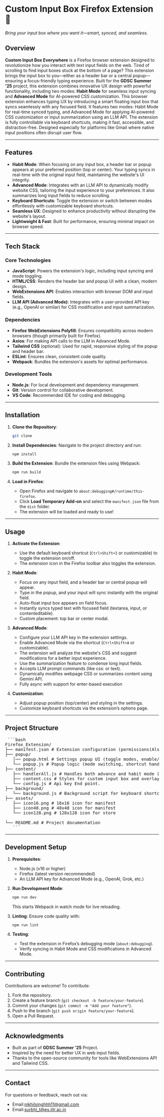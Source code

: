 # Custom Input Box Firefox Extension 🎉
*Bring your input box where you want it—smart, synced, and seamless.*

## Overview
**Custom Input Box Everywhere** is a Firefox browser extension designed to revolutionize how you interact with text input fields on the web. Tired of scrolling to find input boxes stuck at the bottom of a page? This extension brings the input box to you—either as a header bar or a central popup—ensuring a focus-friendly typing experience. Built for the **GDSC Summer '25** project, this extension combines innovative UX design with powerful functionality, including two modes: **Habit Mode** for seamless input syncing and **Advanced Mode** for AI-powered CSS customization.
This browser extension enhances typing UX by introducing a smart floating input box that syncs seamlessly with any focused field. It features two modes: Habit Mode for real-time synced typing, and Advanced Mode for applying AI-powered CSS customization or input summarization using an LLM API. The extension is fully controllable via keyboard shortcuts, making it fast, accessible, and distraction-free. Designed especially for platforms like Gmail where native input positions often disrupt user flow.

---
## Features
- **Habit Mode**: When focusing on any input box, a header bar or popup appears at your preferred position (top or center). Your typing syncs in real-time with the original input field, maintaining the website's UI integrity.
- **Advanced Mode**: Integrates with an LLM API to dynamically modify website CSS, tailoring the input experience to your preferences. It also summarizes long input fields to reduce scrolling.
- **Keyboard Shortcuts**: Toggle the extension or switch between modes effortlessly with customizable keyboard shortcuts.
- **Seamless UX**: Designed to enhance productivity without disrupting the website's layout.
- **Lightweight & Fast**: Built for performance, ensuring minimal impact on browser speed.

---

## Tech Stack

### Core Technologies
- **JavaScript**: Powers the extension's logic, including input syncing and mode toggling.
- **HTML/CSS**: Renders the header bar and popup UI with a clean, modern design.
- **WebExtensions API**: Enables interaction with browser DOM and input fields.
- **LLM API (Advanced Mode)**: Integrates with a user-provided API key (e.g., OpenAI or similar) for CSS modification and input summarization.

### Dependencies
- **Firefox WebExtensions Polyfill**: Ensures compatibility across modern browsers (though primarily built for Firefox).
- **Axios**: For making API calls to the LLM in Advanced Mode.
- **Tailwind CSS** (optional): Used for rapid, responsive styling of the popup and header bar.
- **ESLint**: Ensures clean, consistent code quality.
- **Webpack**: Bundles the extension's assets for optimal performance.

### Development Tools
- **Node.js**: For local development and dependency management.
- **Git**: Version control for collaborative development.
- **VS Code**: Recommended IDE for coding and debugging.

---

## Installation

1. **Clone the Repository**:
   ```bash
   git clone 
   ```

2. **Install Dependencies**:
   Navigate to the project directory and run:
   ```bash
   npm install
   ```

3. **Build the Extension**:
   Bundle the extension files using Webpack:
   ```bash
   npm run build
   ```

4. **Load in Firefox**:
   - Open Firefox and navigate to `about:debugging#/runtime/this-firefox`.
   - Click **Load Temporary Add-on** and select the `manifest.json` file from the `dist` folder.
   - The extension will be loaded and ready to use!

---

## Usage

1. **Activate the Extension**:
   - Use the default keyboard shortcut (`Ctrl+Shift+I` or customizable) to toggle the extension on/off.
   - The extension icon in the Firefox toolbar also toggles the extension.

2. **Habit Mode**:
   - Focus on any input field, and a header bar or central popup will appear.
   - Type in the popup, and your input will sync instantly with the original field.
   - Auto-float input box appears on field focus.
   - Instantly syncs typed text with focused field (textarea, input, or contenteditable).
   - Custom placement: top bar or center modal.


3. **Advanced Mode**:
   - Configure your LLM API key in the extension settings.
   - Enable Advanced Mode via the shortcut (`Ctrl+Shift+A` or customizable).
   - The extension will analyze the website's CSS and suggest modifications for a better input experience.
   - Use the summarization feature to condense long input fields.
   - Accepts LLM prompt commands (like css: or text).
   - Dynamically modifies webpage CSS or summarizes content using Gemini API.
   - Fully async with support for enter-based execution

4. **Customization**:
   - Adjust popup position (top/center) and styling in the settings.
   - Customize keyboard shortcuts via the extension’s options page.

---

## Project Structure

<pre> ```bash
Firefox_Extension/ 
├── manifest.json # Extension configuration (permissions(Also permission realted to API must be added.), scripts, icons) 
├── popup/ 
   │── popup.html # Settings popup UI (toggle modes, enable/disable) 
   └── popup.js # Popup logic (mode switching, shortcut handling)
├── content/
   ├── handlerAll.js # Handles both advance and habit mode (For better function of extension include both mock LLM summarization, CSS manipulation and habit features.) 
   ├── content.css # Styles for custom input box and overlay (styling for both advance and Habit mode).
   └── config.js # Api key End point.
├── background/
   └── background.js # Background script for keyboard shortcuts Ctrl+Shift+N 
├── assets/ 
   ├── icon16.png # 16x16 icon for manifest 
   ├── icon48.png # 48x48 icon for manifest 
   └── icon128.png # 128x128 icon for store 
   
└── README.md # Project documentation 
   ``` </pre>
---

## Development Setup

1. **Prerequisites**:
   - Node.js (v16 or higher)
   - Firefox (latest version recommended)
   - An LLM API key for Advanced Mode (e.g., OpenAI, Grok, etc.)

2. **Run Development Mode**:
   ```bash
   npm run dev
   ```
   This starts Webpack in watch mode for live reloading.

3. **Linting**:
   Ensure code quality with:
   ```bash
   npm run lint
   ```

4. **Testing**:
   - Test the extension in Firefox’s debugging mode (`about:debugging`).
   - Verify syncing in Habit Mode and CSS modifications in Advanced Mode.

---

## Contributing

Contributions are welcome! To contribute:
1. Fork the repository.
2. Create a feature branch (`git checkout -b feature/your-feature`).
3. Commit your changes (`git commit -m "Add your feature"`).
4. Push to the branch (`git push origin feature/your-feature`).
5. Open a Pull Request.
---

## Acknowledgments

- Built as part of **GDSC Summer '25** Project.
- Inspired by the need for better UX in web input fields.
- Thanks to the open-source community for tools like WebExtensions API and Tailwind CSS.

---

## Contact
For questions or feedback, reach out via:
- Email:nikhilsinghhh11@gmail.com
- Email:surbhi_t@es.iitr.ac.in
